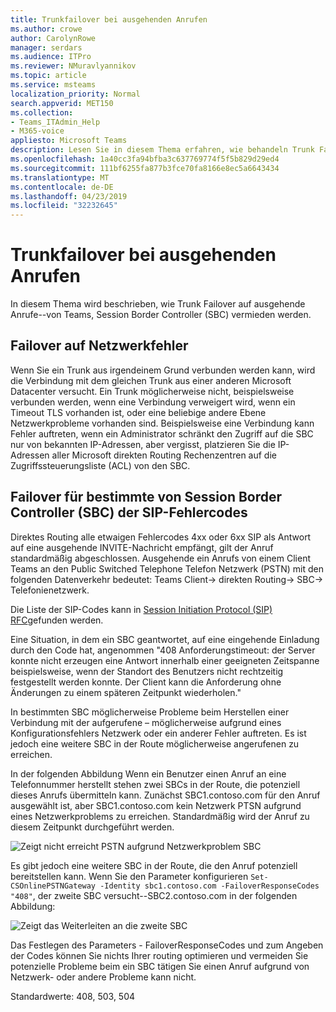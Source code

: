 ```yaml
---
title: Trunkfailover bei ausgehenden Anrufen
ms.author: crowe
author: CarolynRowe
manager: serdars
ms.audience: ITPro
ms.reviewer: NMuravlyannikov
ms.topic: article
ms.service: msteams
localization_priority: Normal
search.appverid: MET150
ms.collection:
- Teams_ITAdmin_Help
- M365-voice
appliesto: Microsoft Teams
description: Lesen Sie in diesem Thema erfahren, wie behandeln Trunk Failover auf ausgehende Anrufe von Teams, Session Border Controller (SBC).
ms.openlocfilehash: 1a40cc3fa94bfba3c637769774f5f5b829d29ed4
ms.sourcegitcommit: 111bf6255fa877b3fce70fa8166e8ec5a6643434
ms.translationtype: MT
ms.contentlocale: de-DE
ms.lasthandoff: 04/23/2019
ms.locfileid: "32232645"
---
```

# <a name="trunk-failover-on-outbound-calls"></a>Trunkfailover bei ausgehenden Anrufen

In diesem Thema wird beschrieben, wie Trunk Failover auf ausgehende Anrufe--von Teams, Session Border Controller (SBC) vermieden werden.

## <a name="failover-on-network-errors"></a>Failover auf Netzwerkfehler

Wenn Sie ein Trunk aus irgendeinem Grund verbunden werden kann, wird die Verbindung mit dem gleichen Trunk aus einer anderen Microsoft Datacenter versucht. Ein Trunk möglicherweise nicht, beispielsweise verbunden werden, wenn eine Verbindung verweigert wird, wenn ein Timeout TLS vorhanden ist, oder eine beliebige andere Ebene Netzwerkprobleme vorhanden sind.
Beispielsweise eine Verbindung kann Fehler auftreten, wenn ein Administrator schränkt den Zugriff auf die SBC nur von bekannten IP-Adressen, aber vergisst, platzieren Sie die IP-Adressen aller Microsoft direkten Routing Rechenzentren auf die Zugriffssteuerungsliste (ACL) von den SBC. 

## <a name="failover-of-specific-sip-codes-received-from-the-session-border-controller-sbc"></a>Failover für bestimmte von Session Border Controller (SBC) der SIP-Fehlercodes

Direktes Routing alle etwaigen Fehlercodes 4xx oder 6xx SIP als Antwort auf eine ausgehende INVITE-Nachricht empfängt, gilt der Anruf standardmäßig abgeschlossen. Ausgehende ein Anrufs von einem Client Teams an den Public Switched Telephone Telefon Netzwerk (PSTN) mit den folgenden Datenverkehr bedeutet: Teams Client-> direkten Routing-> SBC-> Telefonienetzwerk.

Die Liste der SIP-Codes kann in [Session Initiation Protocol (SIP) RFC](https://tools.ietf.org/html/rfc3261)gefunden werden.

Eine Situation, in dem ein SBC geantwortet, auf eine eingehende Einladung durch den Code hat, angenommen "408 Anforderungstimeout: der Server konnte nicht erzeugen eine Antwort innerhalb einer geeigneten Zeitspanne beispielsweise, wenn der Standort des Benutzers nicht rechtzeitig festgestellt werden konnte. Der Client kann die Anforderung ohne Änderungen zu einem späteren Zeitpunkt wiederholen."

In bestimmten SBC möglicherweise Probleme beim Herstellen einer Verbindung mit der aufgerufene – möglicherweise aufgrund eines Konfigurationsfehlers Netzwerk oder ein anderer Fehler auftreten. Es ist jedoch eine weitere SBC in der Route möglicherweise angerufenen zu erreichen.

In der folgenden Abbildung Wenn ein Benutzer einen Anruf an eine Telefonnummer herstellt stehen zwei SBCs in der Route, die potenziell dieses Anrufs übermitteln kann. Zunächst SBC1.contoso.com für den Anruf ausgewählt ist, aber SBC1.contoso.com kein Netzwerk PTSN aufgrund eines Netzwerkproblems zu erreichen.
Standardmäßig wird der Anruf zu diesem Zeitpunkt durchgeführt werden. 
 
![Zeigt nicht erreicht PSTN aufgrund Netzwerkproblem SBC](media/direct-routing-failover-response-codes1.png)

Es gibt jedoch eine weitere SBC in der Route, die den Anruf potenziell bereitstellen kann.
Wenn Sie den Parameter konfigurieren `Set-CSOnlinePSTNGateway -Identity sbc1.contoso.com -FailoverResponseCodes "408"`, der zweite SBC versucht--SBC2.contoso.com in der folgenden Abbildung:

![Zeigt das Weiterleiten an die zweite SBC](media/direct-routing-failover-response-codes2.png)

Das Festlegen des Parameters - FailoverResponseCodes und zum Angeben der Codes können Sie nichts Ihrer routing optimieren und vermeiden Sie potenzielle Probleme beim ein SBC tätigen Sie einen Anruf aufgrund von Netzwerk- oder andere Probleme kann nicht.

Standardwerte: 408, 503, 504


